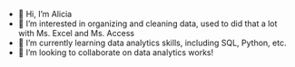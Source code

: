 - 👋 Hi, I’m Alicia
- 👀 I’m interested in organizing and cleaning data, used to did that a lot with Ms. Excel and Ms. Access
- 🌱 I’m currently learning data analytics skills, including SQL, Python, etc.
- 💞️ I’m looking to collaborate on data analytics works!


<!---
AliciaTan-Hub/AliciaTan-Hub is a ✨ special ✨ repository because its `README.md` (this file) appears on your GitHub profile.
You can click the Preview link to take a look at your changes.
--->
